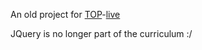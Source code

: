 An old project for [TOP](https://www.theodinproject.com/courses/web-development-101/lessons/etch-a-sketch-project)-[live](https://0zra.github.io/Odin-sketchpad/)

JQuery is no longer part of the curriculum :/

